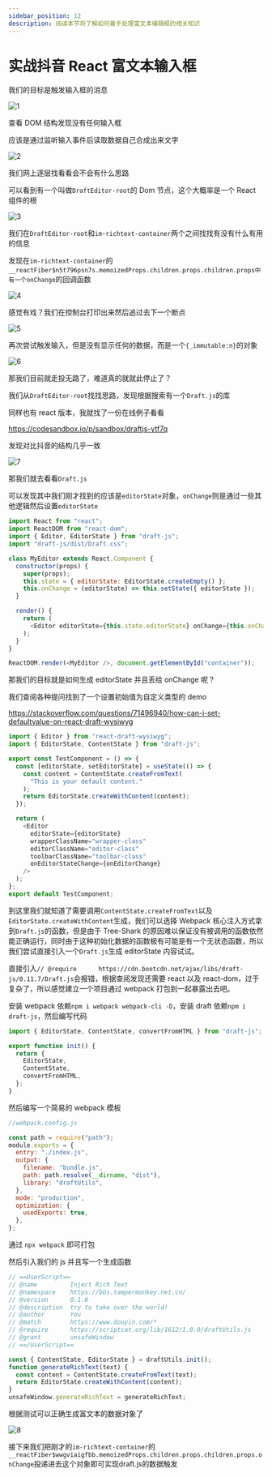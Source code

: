 ```yaml
---
sidebar_position: 12
description: 阅读本节将了解如何着手处理富文本编辑框的相关知识
---
```


# 实战抖音 React 富文本输入框

我们的目标是触发输入框的消息

![1](./img/12/1.png)

查看 DOM 结构发现没有任何输入框

应该是通过监听输入事件后读取数据自己合成出来文字

![2](./img/12/2.png)

我们网上逐层找看看会不会有什么思路

可以看到有一个叫做`DraftEditor-root`的 Dom 节点，这个大概率是一个 React 组件的根

![3](./img/12/3.png)

我们在`DraftEditor-root`和`im-richtext-container`两个之间找找有没有什么有用的信息

发现在`im-richtext-container`的`__reactFiber$n5t796psn7s.memoizedProps.children.props.children.props中有一个onChange`的回调函数

![4](./img/12/4.png)

感觉有戏？我们在控制台打印出来然后追过去下一个断点

![5](./img/12/5.png)

再次尝试触发输入，但是没有显示任何的数据，而是一个`{_immutable:n}`的对象

![6](./img/12/6.png)

那我们目前就走投无路了，难道真的就就此停止了？

我们从`DraftEditor-root`找找思路，发现根据搜索有一个`Draft.js`的库

同样也有 react 版本，我就找了一份在线例子看看

https://codesandbox.io/p/sandbox/draftjs-ytf7q

发现对比抖音的结构几乎一致

![7](./img/12/7.png)

那我们就去看看`Draft.js`

可以发现其中我们刚才找到的应该是`editorState`对象，`onChange`则是通过一些其他逻辑然后设置`editorState`

```js
import React from "react";
import ReactDOM from "react-dom";
import { Editor, EditorState } from "draft-js";
import "draft-js/dist/Draft.css";

class MyEditor extends React.Component {
  constructor(props) {
    super(props);
    this.state = { editorState: EditorState.createEmpty() };
    this.onChange = (editorState) => this.setState({ editorState });
  }

  render() {
    return (
      <Editor editorState={this.state.editorState} onChange={this.onChange} />
    );
  }
}

ReactDOM.render(<MyEditor />, document.getElementById("container"));
```

那我们的目标就是如何生成 editorState 并且丢给 onChange 呢？

我们查阅各种提问找到了一个设置初始值为自定义类型的 demo

https://stackoverflow.com/questions/71496940/how-can-i-set-defaultvalue-on-react-draft-wysiwyg

```js
import { Editor } from "react-draft-wysiwyg";
import { EditorState, ContentState } from "draft-js";

export const TestComponent = () => {
  const [editorState, setEditorState] = useState(() => {
    const content = ContentState.createFromText(
      "This is your default content."
    );
    return EditorState.createWithContent(content);
  });

  return (
    <Editor
      editorState={editorState}
      wrapperClassName="wrapper-class"
      editorClassName="editor-class"
      toolbarClassName="toolbar-class"
      onEditorStateChange={onEditorChange}
    />
  );
};
export default TestComponent;
```

到这里我们就知道了需要调用`ContentState.createFromText`以及`EditorState.createWithContent`生成，我们可以选择 Webpack 核心注入方式拿到`Draft.js`的函数，但是由于 Tree-Shark 的原因难以保证没有被调用的函数依然能正确运行，同时由于这种初始化数据的函数极有可能是有一个无状态函数，所以我们尝试直接引入一个`Draft.js`生成 editorState 内容试试。

直接引入`// @require      https://cdn.bootcdn.net/ajax/libs/draft-js/0.11.7/Draft.js`会报错，根据查阅发现还需要 react 以及 react-dom，过于复杂了，所以感觉建立一个项目通过 webpack 打包到一起暴露出去吧。

安装 webpack 依赖`npm i webpack webpack-cli -D`，安装 draft 依赖`npm i draft-js`，然后编写代码

```js
import { EditorState, ContentState, convertFromHTML } from "draft-js";

export function init() {
  return {
    EditorState,
    ContentState,
    convertFromHTML,
  };
}
```

然后编写一个简易的 webpack 模板

```js
//webpack.config.js

const path = require("path");
module.exports = {
  entry: "./index.js",
  output: {
    filename: "bundle.js",
    path: path.resolve(__dirname, "dist"),
    library: "draftUtils",
  },
  mode: "production",
  optimization: {
    usedExports: true,
  },
};
```

通过 `npx webpack` 即可打包

然后引入我们的 js 并且写一个生成函数

```js
// ==UserScript==
// @name         Inject Rich Text
// @namespace    https://bbs.tampermonkey.net.cn/
// @version      0.1.0
// @description  try to take over the world!
// @author       You
// @match        https://www.douyin.com/*
// @require      https://scriptcat.org/lib/1612/1.0.0/draftUtils.js
// @grant        unsafeWindow
// ==/UserScript==

const { ContentState, EditorState } = draftUtils.init();
function generateRichText(text) {
  const content = ContentState.createFromText(text);
  return EditorState.createWithContent(content);
}
unsafeWindow.generateRichText = generateRichText;
```

根据测试可以正确生成富文本的数据对象了

![8](./img/12/8.png)

接下来我们把刚才的`im-richtext-container`的`__reactFiber$wwgviaigfbb.memoizedProps.children.props.children.props.onChange`投递进去这个对象即可实现draft.js的数据触发